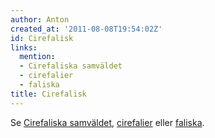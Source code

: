 ```yaml
---
author: Anton
created_at: '2011-08-08T19:54:02Z'
id: Cirefalisk
links:
  mention:
  - Cirefaliska samväldet
  - cirefalier
  - faliska
title: Cirefalisk
---
```


Se [Cirefaliska samväldet], [cirefalier] eller [faliska].

  [Cirefaliska samväldet]: Cirefaliska_samväldet
  [cirefalier]: cirefalier
  [faliska]: faliska
